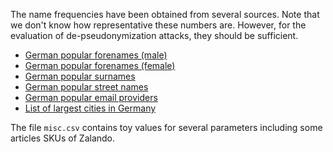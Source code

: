 The name frequencies have been obtained from several sources. Note that
we don't know how representative these numbers are. However, for the
evaluation of de-pseudonymization attacks, they should be sufficient.

* [German popular forenames (male)](https://de.wiktionary.org/wiki/Verzeichnis:Deutsch/Liste_der_h%C3%A4ufigsten_m%C3%A4nnlichen_Vornamen_Deutschlands)
* [German popular forenames (female)](https://de.wiktionary.org/wiki/Verzeichnis:Deutsch/Liste_der_h%C3%A4ufigsten_weiblichen_Vornamen_Deutschlands)
* [German popular surnames](https://de.wiktionary.org/wiki/Verzeichnis:Deutsch/Liste_der_h%C3%A4ufigsten_Nachnamen_Deutschlands)
* [German popular street names](http://www.strassen-in-deutschland.de/die-haeufigsten-strassennamen-in-deutschland.html)
* [German popular email providers](https://onlinemarketing.de/news/mobilisierung-mails-top-10-e-mail-provider-deutschland)
* [List of largest cities in Germany](https://de.wikipedia.org/wiki/Liste_der_Gro%C3%9Fst%C3%A4dte_in_Deutschland)

The file `misc.csv` contains toy values for several parameters including
some articles SKUs of Zalando.